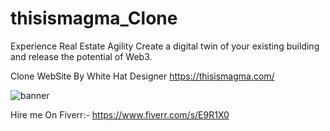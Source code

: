 # thisismagma_Clone

Experience Real Estate Agility Create a digital twin of your existing building and release the potential of Web3.

Clone WebSite By White Hat Designer
https://thisismagma.com/

![banner](https://github.com/SK-Chaurasiya/Magma-main/assets/97239651/0d802069-2624-482c-9252-7db7e8e51374)

Hire me On Fiverr:- https://www.fiverr.com/s/E9R1X0
